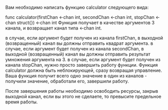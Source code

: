 Вам необходимо написать функцию calculator следующего вида:

func calculator(firstChan <-chan int, secondChan <-chan int, stopChan <-chan struct{}) <-chan int
Функция получает в качестве аргументов 3 канала, и возвращает канал типа <-chan int.

в случае, если аргумент будет получен из канала firstChan, в выходной (возвращенный) канал вы должны отправить квадрат аргумента.
в случае, если аргумент будет получен из канала secondChan, в выходной (возвращенный) канал вы должны отправить результат умножения аргумента на 3.
в случае, если аргумент будет получен из канала stopChan, нужно просто завершить работу функции.
Функция calculator должна быть неблокирующей, сразу возвращая управление. Ваша функция получит всего одно значение в один из каналов - получили значение, обработали его, завершили работу.

После завершения работы необходимо освободить ресурсы, закрыв выходной канал, если вы этого не сделаете, то превысите предельное время работы.